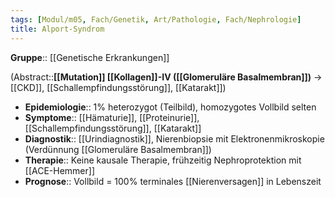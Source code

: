 ```yaml
---
tags: [Modul/m05, Fach/Genetik, Art/Pathologie, Fach/Nephrologie]
title: Alport-Syndrom
---
```

**Gruppe**:: [[Genetische Erkrankungen]]

(Abstract::**[[Mutation]] [[Kollagen]]-IV ([[Glomeruläre Basalmembran]])** → [[CKD]], [[Schallempfindungsstörung]], [[Katarakt]])
- **Epidemiologie**:: 1% heterozygot (Teilbild), homozygotes Vollbild selten
- **Symptome**:: [[Hämaturie]], [[Proteinurie]], [[Schallempfindungsstörung]], [[Katarakt]]
- **Diagnostik**:: [[Urindiagnostik]], Nierenbiopsie mit Elektronenmikroskopie (Verdünnung [[Glomeruläre Basalmembran]])
- **Therapie**:: Keine kausale Therapie, frühzeitig Nephroprotektion mit [[ACE-Hemmer]]
- **Prognose**:: Vollbild = 100% terminales [[Nierenversagen]] in Lebenszeit